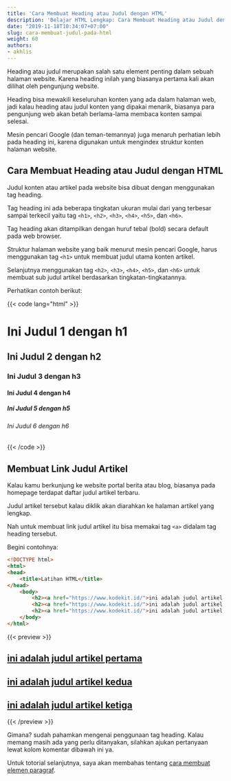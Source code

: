 ```yaml
---
title: 'Cara Membuat Heading atau Judul dengan HTML'
description: 'Belajar HTML Lengkap: Cara Membuat Heading atau Judul dengan HTML'
date: "2019-11-18T10:34:07+07:00"
slug: cara-membuat-judul-pada-html
weight: 60
authors:
- akhlis
---
```


Heading atau judul merupakan salah satu element penting dalam sebuah halaman website. Karena heading inilah yang biasanya pertama kali akan dilihat oleh pengunjung website.

Heading bisa mewakili keseluruhan konten yang ada dalam halaman web, jadi kalau heading atau judul konten yang dipakai menarik, biasanya para pengunjung web akan betah berlama-lama membaca konten sampai selesai.

Mesin pencari Google (dan teman-temannya) juga menaruh perhatian lebih pada heading ini, karena digunakan untuk mengindex struktur konten halaman website.

## Cara Membuat Heading atau Judul dengan HTML

Judul konten atau artikel pada website bisa dibuat dengan menggunakan tag heading. 

Tag heading ini ada beberapa tingkatan ukuran mulai dari yang terbesar sampai terkecil yaitu tag `<h1>`, `<h2>`, `<h3>`, `<h4>`, `<h5>`, dan `<h6>`.

Tag heading akan ditampilkan dengan huruf tebal (bold) secara default pada web browser.

Struktur halaman website yang baik menurut mesin pencari Google, harus menggunakan tag `<h1>` untuk membuat judul utama konten artikel.

Selanjutnya menggunakan tag `<h2>`, `<h3>`, `<h4>`, `<h5>`, dan `<h6>` untuk membuat sub judul artikel berdasarkan tingkatan-tingkatannya.

Perhatikan contoh berikut:

{{< code lang="html" >}}
<h1>Ini Judul 1 dengan h1</h1>
<h2>Ini Judul 2 dengan h2</h2>
<h3>Ini Judul 3 dengan h3</h3>
<h4>Ini Judul 4 dengan h4</h4>
<h5>Ini Judul 5 dengan h5</h5>
<h6>Ini Judul 6 dengan h6</h6>
{{< /code >}}

## Membuat Link Judul Artikel

Kalau kamu berkunjung ke website portal berita atau blog, biasanya pada homepage terdapat daftar judul artikel terbaru.

Judul artikel tersebut kalau diklik akan diarahkan ke halaman artikel yang lengkap.

Nah untuk membuat link judul artikel itu bisa memakai tag `<a>` didalam tag heading tersebut.

Begini contohnya:

```html
<!DOCTYPE html>
<html>
<head>
	<title>Latihan HTML</title>
</head>
    <body>
        <h2><a href="https://www.kodekit.id/">ini adalah judul artikel pertama</a></h2>
        <h2><a href="https://www.kodekit.id/">ini adalah judul artikel kedua</a></h2>
        <h2><a href="https://www.kodekit.id/">ini adalah judul artikel ketiga</a></h2>
    </body>
</html>
```

{{< preview >}}
<h2><a href="https://www.kodekit.id/">ini adalah judul artikel pertama</a></h2>
<h2><a href="https://www.kodekit.id/">ini adalah judul artikel kedua</a></h2>
<h2><a href="https://www.kodekit.id/">ini adalah judul artikel ketiga</a></h2>
{{< /preview >}}

Gimana? sudah pahamkan mengenai penggunaan tag heading. Kalau memang masih ada yang perlu ditanyakan, silahkan ajukan pertanyaan lewat kolom komentar dibawah ini ya.

Untuk totorial selanjutnya, saya akan membahas tentang [cara membuat elemen paragraf](/html/cara-membuat-paragraf-pada-html/).

